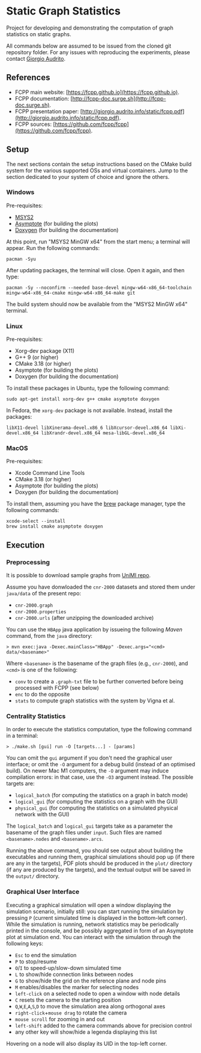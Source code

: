 # Static Graph Statistics

Project for developing and demonstrating the computation of graph statistics on static graphs.

All commands below are assumed to be issued from the cloned git repository folder.
For any issues with reproducing the experiments, please contact [Giorgio Audrito](mailto:giorgio.audrito@unito.it).

## References

- FCPP main website: [https://fcpp.github.io](https://fcpp.github.io).
- FCPP documentation: [http://fcpp-doc.surge.sh](http://fcpp-doc.surge.sh).
- FCPP presentation paper: [http://giorgio.audrito.info/static/fcpp.pdf](http://giorgio.audrito.info/static/fcpp.pdf).
- FCPP sources: [https://github.com/fcpp/fcpp](https://github.com/fcpp/fcpp).


## Setup

The next sections contain the setup instructions based on the CMake build system for the various supported OSs and virtual containers. Jump to the section dedicated to your system of choice and ignore the others.

### Windows

Pre-requisites:
- [MSYS2](https://www.msys2.org)
- [Asymptote](http://asymptote.sourceforge.io) (for building the plots)
- [Doxygen](http://www.doxygen.nl) (for building the documentation)

At this point, run "MSYS2 MinGW x64" from the start menu; a terminal will appear. Run the following commands:
```
pacman -Syu
```
After updating packages, the terminal will close. Open it again, and then type:
```
pacman -Sy --noconfirm --needed base-devel mingw-w64-x86_64-toolchain mingw-w64-x86_64-cmake mingw-w64-x86_64-make git
```
The build system should now be available from the "MSYS2 MinGW x64" terminal.

### Linux

Pre-requisites:
- Xorg-dev package (X11)
- G++ 9 (or higher)
- CMake 3.18 (or higher)
- Asymptote (for building the plots)
- Doxygen (for building the documentation)

To install these packages in Ubuntu, type the following command:
```
sudo apt-get install xorg-dev g++ cmake asymptote doxygen
```
In Fedora, the `xorg-dev` package is not available. Instead, install the packages:
```
libX11-devel libXinerama-devel.x86_6 libXcursor-devel.x86_64 libXi-devel.x86_64 libXrandr-devel.x86_64 mesa-libGL-devel.x86_64
```

### MacOS

Pre-requisites:
- Xcode Command Line Tools
- CMake 3.18 (or higher)
- Asymptote (for building the plots)
- Doxygen (for building the documentation)

To install them, assuming you have the [brew](https://brew.sh) package manager, type the following commands:
```
xcode-select --install
brew install cmake asymptote doxygen
```

## Execution

### Preprocessing
It is possible to download sample graphs from [UniMI repo](https://law.di.unimi.it/datasets.php).

Assume you have donwloaded the `cnr-2000` datasets and stored them under `java/data` of the present repo:
- `cnr-2000.graph`
- `cnr-2000.properties`
- `cnr-2000.urls` (after unzipping the downloaded archive)

You can use the `HBApp` java application by issueing the following *Maven* command, from the `java` directory:
```
> mvn exec:java -Dexec.mainClass="HBApp" -Dexec.args="<cmd> data/<basename>"
```
Where `<basename>` is the basename of the graph files (e.g., `cnr-2000`), and `<cmd>` is one of the following:
- `conv` to create a `.graph-txt` file to be further converted before being processed with FCPP (see below)
- `enc` to do the opposite
- `stats` to compute graph statistics with the system by Vigna et al. 

### Centrality Statistics
In order to execute the statistics computation, type the following command in a terminal:
```
> ./make.sh [gui] run -O [targets...] - [params]
```
You can omit the `gui` argument if you don't need the graphical user interface; or omit the `-O` argument for a debug build (instead of an optimised build). On newer Mac M1 computers, the `-O` argument may induce compilation errors: in that case, use the `-O3` argument instead.
The possible targets are:
- `logical_batch` (for computing the statistics on a graph in batch mode)
- `logical_gui` (for computing the statistics on a graph with the GUI)
- `physical_gui` (for computing the statistics on a simulated physical network with the GUI)

The `logical_batch` and `logical_gui` targets take as a parameter the basename of the graph files under `input`. Such files are named `<basename>.nodes` and `<basename>.arcs`.

Running the above command, you should see output about building the executables and running them, graphical simulations should pop up (if there are any in the targets), PDF plots should be produced in the `plot/` directory (if any are produced by the targets), and the textual output will be saved in the `output/` directory.

### Graphical User Interface

Executing a graphical simulation will open a window displaying the simulation scenario, initially still: you can start running the simulation by pressing `P` (current simulated time is displayed in the bottom-left corner). While the simulation is running, network statistics may be periodically printed in the console, and be possibly aggregated in form of an Asymptote plot at simulation end. You can interact with the simulation through the following keys:

- `Esc` to end the simulation
- `P` to stop/resume
- `O`/`I` to speed-up/slow-down simulated time
- `L` to show/hide connection links between nodes
- `G` to show/hide the grid on the reference plane and node pins
- `M` enables/disables the marker for selecting nodes
- `left-click` on a selected node to open a window with node details
- `C` resets the camera to the starting position
- `Q`,`W`,`E`,`A`,`S`,`D` to move the simulation area along orthogonal axes
- `right-click`+`mouse drag` to rotate the camera
- `mouse scroll` for zooming in and out
- `left-shift` added to the camera commands above for precision control
- any other key will show/hide a legenda displaying this list

Hovering on a node will also display its UID in the top-left corner.
